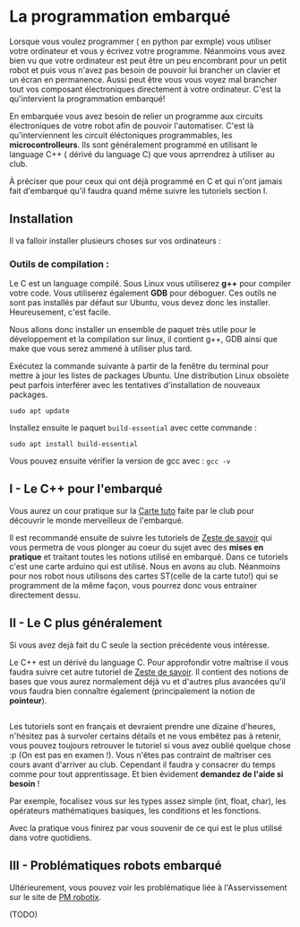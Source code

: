 # La programmation embarqué 

Lorsque vous voulez programmer ( en python par exmple) vous utiliser votre ordinateur et vous y écrivez votre programme. Néanmoins vous avez bien vu que votre ordinateur est peut être un peu encombrant pour un petit robot et puis vous n'avez pas besoin de pouvoir lui brancher un clavier et un écran en permanence. Aussi peut être vous vous voyez mal brancher tout vos composant électroniques directement à votre ordinateur. C'est la qu'intervient la programmation embarqué!


En embarquée vous avez besoin de relier un programme aux circuits électroniques de votre robot afin de pouvoir l'automatiser. C'est là qu'interviennent les circuit éléctoniques programmables, les **microcontrolleurs**. Ils sont généralement programmé en utilisant le language C++ ( dérivé du language C) que vous aprrendrez à utiliser au club. 

À préciser que pour ceux qui ont déjà programmé en C et qui n'ont jamais fait d'embarqué qu'il faudra quand même suivre les tutoriels section I.


## Installation


Il va falloir installer plusieurs choses sur vos ordinateurs :

### Outils de compilation :

Le C est un language compilé. Sous Linux vous utiliserez **g++** pour compiler votre code. Vous utiliserez également **GDB** pour déboguer. Ces outils ne sont pas installés par défaut sur Ubuntu, vous devez donc les installer. Heureusement, c'est facile.

Nous allons donc installer un ensemble de paquet très utile pour le développement et la compilation sur linux, il contient g++, GDB ainsi que make que vous serez ammené à utiliser plus tard. 

Exécutez la commande suivante à partir de la fenêtre du terminal pour mettre à jour les listes de packages Ubuntu. Une distribution Linux obsolète peut parfois interférer avec les tentatives d'installation de nouveaux packages.

`sudo apt update`

Installez ensuite le paquet `build-essential` avec cette commande :

`sudo apt install build-essential`

Vous pouvez ensuite vérifier la version de gcc avec : `gcc -v`

<!-- Lien mort [Zeste de Savoir](https://zestedesavoir.com/tutoriels/755/le-langage-c-1/1042_les-bases-du-langage-c/4621_rencontre-avec-le-c/) -->


## I - Le C++ pour l'embarqué

Vous aurez un cour pratique sur la [Carte tuto](https://docs.google.com/document/d/1-jxdJCb0QWJrYiXEooCPBYri_L7LV24AF4ST5_-yBRs/edit) faite par le club pour découvrir le monde merveilleux de l'embarqué.

Il est recommandé ensuite de suivre les tutoriels de [Zeste de savoir](https://zestedesavoir.com/tutoriels/686/arduino-premiers-pas-en-informatique-embarquee/) qui vous permetra de vous plonger au coeur du sujet avec des **mises en pratique** et traitant toutes les notions utilisé en embarqué. Dans ce tutoriels c'est une carte arduino qui est utilisé. Nous en avons au club. Néanmoins pour nos robot nous utilisons des cartes ST(celle de la carte tuto!) qui se programment de la même façon, vous pourrez donc vous entrainer directement dessu. 


## II - Le C plus généralement

Si vous avez dejà fait du C seule la section précédente vous intéresse.

Le C++ est un dérivé du language C. Pour approfondir votre maîtrise il vous faudra suivre cet autre tutoriel de [Zeste de savoir](https://zestedesavoir.com/tutoriels/755/le-langage-c-1/1042_les-bases-du-langage-c/). Il contient des notions de bases que vous aurez normalement déjà vu et d'autres plus avancées qu'il vous faudra bien connaître également (principalement la notion de **pointeur**).


##
Les tutoriels sont en français et devraient prendre une dizaine d'heures, n'hésitez pas à survoler certains détails et ne vous embêtez pas à retenir, vous pouvez toujours retrouver le tutoriel si vous avez oublié quelque chose :p (On est pas en examen !). Vous n'êtes pas contraint de maîtriser ces cours avant d'arriver au club. Cependant il faudra y consacrer du temps comme pour tout apprentissage. Et bien évidement **demandez de l'aide si besoin** !

Par exemple, focalisez vous sur les types assez simple (int, float, char), les opérateurs mathématiques basiques, les conditions et les fonctions.

Avec la pratique vous finirez par vous souvenir de ce qui est le plus utilisé dans votre quotidiens. 





<!-- Pour l'instant non porté sur le site :
    [Carte tuto](https://docs.google.com/document/d/1-jxdJCb0QWJrYiXEooCPBYri_L7LV24AF4ST5_-yBRs/edit)
    [github associé à la carte tuto](https://github.com/Fabien-B/tutosBoardRoboticClub/) -->

## III - Problématiques robots embarqué

Ultérieurement, vous pouvez voir les problématique liée à l'Asservissement sur le site de [PM robotix](https://www.pm-robotix.eu/2022/02/02/asservissement-et-pilotage-de-robot-autonome/).

(TODO)